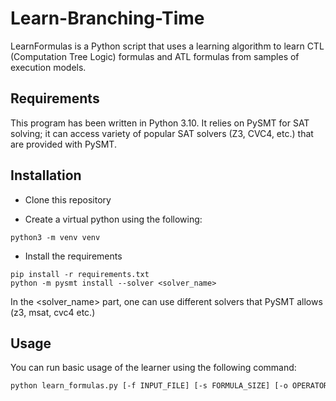 # Learn-Branching-Time

LearnFormulas is a Python script that uses a learning algorithm to learn CTL (Computation Tree Logic) formulas and ATL formulas from samples of execution models.

## Requirements

This program has been written in Python 3.10. It relies on PySMT for SAT solving; it can access variety of popular SAT solvers (Z3, CVC4, etc.) that are provided with PySMT.

## Installation

- Clone this repository
   
- Create a virtual python using the following:
```
python3 -m venv venv
```

- Install the requirements
```
pip install -r requirements.txt
python -m pysmt install --solver <solver_name>
```
In the <solver_name> part, one can use different solvers that PySMT allows (z3, msat, cvc4 etc.)


## Usage

You can run basic usage of the learner using the following command:

```bash
python learn_formulas.py [-f INPUT_FILE] [-s FORMULA_SIZE] [-o OPERATORS]
```